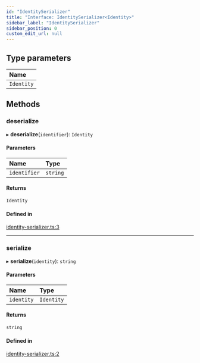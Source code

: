 ```yaml
---
id: "IdentitySerializer"
title: "Interface: IdentitySerializer<Identity>"
sidebar_label: "IdentitySerializer"
sidebar_position: 0
custom_edit_url: null
---
```


## Type parameters

| Name |
| :------ |
| `Identity` |

## Methods

### deserialize

▸ **deserialize**(`identifier`): `Identity`

#### Parameters

| Name | Type |
| :------ | :------ |
| `identifier` | `string` |

#### Returns

`Identity`

#### Defined in

[identity-serializer.ts:3](https://github.com/orbitjs/orbit/blob/6e0cbd41/packages/@orbit/identity-map/src/identity-serializer.ts#L3)

___

### serialize

▸ **serialize**(`identity`): `string`

#### Parameters

| Name | Type |
| :------ | :------ |
| `identity` | `Identity` |

#### Returns

`string`

#### Defined in

[identity-serializer.ts:2](https://github.com/orbitjs/orbit/blob/6e0cbd41/packages/@orbit/identity-map/src/identity-serializer.ts#L2)

